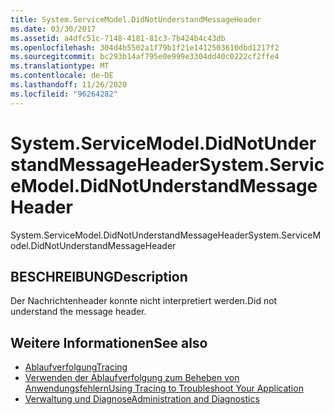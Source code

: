 ```yaml
---
title: System.ServiceModel.DidNotUnderstandMessageHeader
ms.date: 03/30/2017
ms.assetid: a4dfc51c-7148-4181-81c3-7b424b4c43db
ms.openlocfilehash: 304d4b5502a1f79b1f21e1412503610dbd1217f2
ms.sourcegitcommit: bc293b14af795e0e999e3304dd40c0222cf2ffe4
ms.translationtype: MT
ms.contentlocale: de-DE
ms.lasthandoff: 11/26/2020
ms.locfileid: "96264282"
---
```

# <a name="systemservicemodeldidnotunderstandmessageheader"></a><span data-ttu-id="5c16d-102">System.ServiceModel.DidNotUnderstandMessageHeader</span><span class="sxs-lookup"><span data-stu-id="5c16d-102">System.ServiceModel.DidNotUnderstandMessageHeader</span></span>

<span data-ttu-id="5c16d-103">System.ServiceModel.DidNotUnderstandMessageHeader</span><span class="sxs-lookup"><span data-stu-id="5c16d-103">System.ServiceModel.DidNotUnderstandMessageHeader</span></span>  
  
## <a name="description"></a><span data-ttu-id="5c16d-104">BESCHREIBUNG</span><span class="sxs-lookup"><span data-stu-id="5c16d-104">Description</span></span>  

 <span data-ttu-id="5c16d-105">Der Nachrichtenheader konnte nicht interpretiert werden.</span><span class="sxs-lookup"><span data-stu-id="5c16d-105">Did not understand the message header.</span></span>  
  
## <a name="see-also"></a><span data-ttu-id="5c16d-106">Weitere Informationen</span><span class="sxs-lookup"><span data-stu-id="5c16d-106">See also</span></span>

- [<span data-ttu-id="5c16d-107">Ablaufverfolgung</span><span class="sxs-lookup"><span data-stu-id="5c16d-107">Tracing</span></span>](index.md)
- [<span data-ttu-id="5c16d-108">Verwenden der Ablaufverfolgung zum Beheben von Anwendungsfehlern</span><span class="sxs-lookup"><span data-stu-id="5c16d-108">Using Tracing to Troubleshoot Your Application</span></span>](using-tracing-to-troubleshoot-your-application.md)
- [<span data-ttu-id="5c16d-109">Verwaltung und Diagnose</span><span class="sxs-lookup"><span data-stu-id="5c16d-109">Administration and Diagnostics</span></span>](../index.md)
